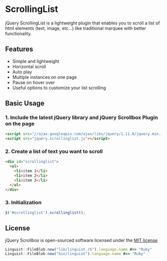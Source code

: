 # ScrollingList

jQuery ScrollingList is a lightweight plugin that enables you to scroll a list of html elements (text, image, etc...) like traditional marquee with better functionality.

## Features

* Simple and lightweight
* Horizontal scroll
* Auto play
* Multiple instances on one page
* Pause on hover over
* Useful options to customize your list scrolling


## Basic Usage

### 1. Include the latest jQuery library and jQuery Scrollbox Plugin on the page
```html
<script src="//ajax.googleapis.com/ajax/libs/jquery/1.11.0/jquery.min.js"></script>
<script src="jquery.scrollinglist.js"></script>
```

### 2. Create a list of text you want to scroll
```html
<div id="scrollinglist">
  <ul>
    <li>item 1</li>
    <li>item 2</li>
    <li>item 3</li>
  </ul>
</div>
```

### 3. Initialization
```js
$('#scrollinglist').scrollinglist();
```

## License

jQuery Scrollbox is open-sourced software licensed under the [MIT license](http://opensource.org/licenses/MIT)

```js
Linguist::FileBlob.new("lib/linguist.rb").language.name #=> "Ruby"
Linguist::FileBlob.new("bin/linguist").language.name #=> "Ruby"
```
